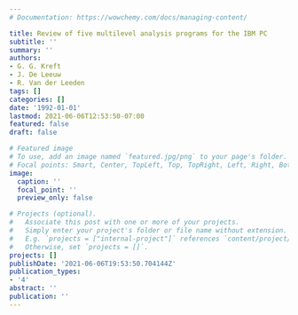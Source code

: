 ```yaml
---
# Documentation: https://wowchemy.com/docs/managing-content/

title: Review of five multilevel analysis programs for the IBM PC
subtitle: ''
summary: ''
authors:
- G. G. Kreft
- J. De Leeuw
- R. Van der Leeden
tags: []
categories: []
date: '1992-01-01'
lastmod: 2021-06-06T12:53:50-07:00
featured: false
draft: false

# Featured image
# To use, add an image named `featured.jpg/png` to your page's folder.
# Focal points: Smart, Center, TopLeft, Top, TopRight, Left, Right, BottomLeft, Bottom, BottomRight.
image:
  caption: ''
  focal_point: ''
  preview_only: false

# Projects (optional).
#   Associate this post with one or more of your projects.
#   Simply enter your project's folder or file name without extension.
#   E.g. `projects = ["internal-project"]` references `content/project/deep-learning/index.md`.
#   Otherwise, set `projects = []`.
projects: []
publishDate: '2021-06-06T19:53:50.704144Z'
publication_types:
- '4'
abstract: ''
publication: ''
---
```


